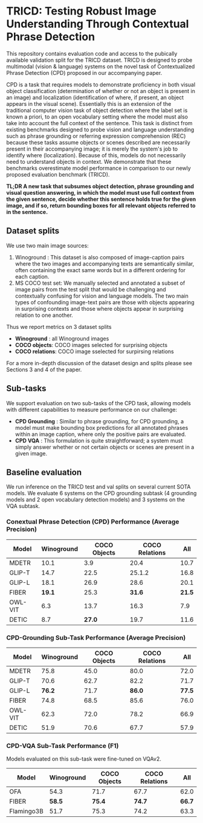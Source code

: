 # TRICD: Testing Robust Image Understanding Through Contextual Phrase Detection

This repository contains evaluation code and access to the pubically available validation split for the TRICD dataset. TRICD is designed to probe multimodal (vision & language) systems on the novel task of Contextualized Phrase Detection (CPD) proposed in our accompanying paper.

CPD is a task that requires models to demonstrate proficiency in both visual object classification (determination of whether or not an object is present in an image) and localization (identification of where, if present, an object appears in the visual scene). Essentially this is an extension of the traditional computer vision task of object detection where the label set is known a priori, to an open vocabulary setting where the model must also take into account the full context of the sentence. This task is distinct from existing benchmarks designed to probe vision and language understanding such as phrase grounding or referring expression comprehension (REC) because these tasks assume objects or scenes described are necessarily present in their accompanying image; it is merely the system's job to identify where (localization). Because of this, models do not necessarily need to understand objects in context. We demonstrate that these benchmarks overestimate model performance in comparison to our newly proposed evaluation benchmark (TRICD). 

**TL;DR
A new task that subsumes object detection, phrase grounding and visual question answering, in which the model must use full context from the given sentence, decide whether this sentence holds true for the given image, and if so, return bounding boxes for all relevant objects referred to in the sentence.**

<!-- TL;DR the dataset consists of instances of image-text pairs (two images and two captions) with bounding boxes for each phrase present in each of the images. The image pairs are contextually related, but partially contradictory: while images and text pairs have semanitc similarities, the phrases or objects in each sentence are only present in one of the images. Crucially, this means there are confirmed negatives in this dataset, allowing for a true dual classification and localization task. For a model to perform well it must refrain from predicting bounding boxes when an object is not present. For a more detailed discussion of the dataset design please see our paper. -->


## Dataset splits
We use two main image sources:
1. Winoground : This dataset is also composed of image-caption pairs where the two images and accompanying texts are semantically similar, often containing the exact same words but in a different ordering for each caption.
2. MS COCO test set: We manually selected and annotated a subset of image pairs from the test split that would be challenging and contextually confusing for vision and language models. The two main types of confounding image-text pairs are those with objects appearing in surprising contexts and those where objects appear in surprising relation to one another.

Thus we report metrics on 3 dataset splits
  * **Winoground** : all Winoground images
  * **COCO objects**: COCO images selected for surprising objects
  * **COCO relations**: COCO image sselected for surpirsing relations
 
For a more in-depth discussion of the dataset design and splits please see Sections 3 and 4 of the paper. 

## Sub-tasks
We support evaluation on two sub-tasks of the CPD task, allowing models with different capabilities to measure performance on our challenge:

* **CPD Grounding** : Similar to phrase grounding, for CPD grounding, a model must make bounding box predictions for all annotated phrases within an image caption, where only the positive pairs are evaluated. 
* **CPD VQA** :  This formulation is quite straightforward; a system must simply answer whether or not certain objects or scenes are present in a given image.


## Baseline evaluation
We run inference on the TRICD test and val splits on several current SOTA models. We evaluate 6 systems on the CPD grounding subtask (4 grounding models and 2 open vocabulary detection models) and 3 systems on the VQA subtask. 

### Conextual Phrase Detection (CPD) Performance (Average Precision)

| Model| Winoground | COCO Objects | COCO Relations | All |
|----------|---------|---------|-----------|----------|
| MDETR| 10.1 |       3.9 |     20.4    |     10.7|
| GLIP-T| 14.7 |       22.5 |     25.1.2 |     16.8| 
| GLIP-L| 18.1 | 26.9 | 28.6 |     20.1 | 
| FIBER|  **19.1** | 25.3 | **31.6** | **21.5**| 
| OWL-VIT| 6.3 | 13.7 | 16.3 |     7.9  | 
| DETIC| 8.7 |  **27.0** | 19.7 |   11.6 | 


### CPD-Grounding Sub-Task Performance (Average Precision)

| Model| Winoground | COCO Objects | COCO Relations | All |
|----------|---------|---------|-----------|----------|
| MDETR| 75.8 |       45.0 |           80.0 |     72.0 |
| GLIP-T| 70.6 |         62.7 |           82.2 |     71.7 | 
| GLIP-L| **76.2** | 71.7 | **86.0** |     **77.5** | 
| FIBER|  74.8 | 68.5 | 85.6 | 76.0| 
| OWL-VIT| 62.3 | 72.0 | 78.2 |     66.9  | 
| DETIC| 51.9 |  70.6 | 67.7 |   57.9 | 


### CPD-VQA Sub-Task Performance (F1)
Models evaluated on this sub-task were fine-tuned on VQAv2.

| Model| Winoground | COCO Objects | COCO Relations | All |
|----------|---------|---------|-----------|----------|
| OFA| 54.3 |     71.7 |      67.7 | 62.0  |
| FIBER| **58.5** |  **75.4** |  **74.7** |  **66.7** | 
| Flamingo3B| 51.7 |     75.3 |       74.2 | 63.3| 




